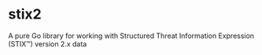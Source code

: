 # stix2
A pure Go library for working with Structured Threat Information Expression (STIX™) version 2.x data
